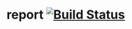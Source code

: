 # report [![Build Status](https://travis-ci.org/haides99/report.svg?branch=master)](https://travis-ci.org/haides99/report)
